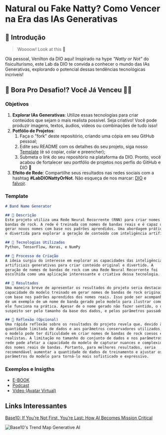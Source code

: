 # Natural ou Fake Natty? Como Vencer na Era das IAs Generativas

## 🚀 Introdução

> Woooow! Look at this 👀

Olá pessoal, Venilton da DIO aqui! Inspirado na hype _"Natty or Not"_ do fisiculturismo, este Lab da DIO te convida a conhecer o mundo das IAs Generativas, explorando o potencial dessas tendências tecnológicas incríveis!

## 🎯 Bora Pro Desafio!? Você Já Venceu 💪🤓

### Objetivos

1. **Explorar IAs Generativas**: Utilize essas tecnologias para criar conteúdos que sejam o mais realista possível. Seja criativo! Você pode produzir imagens, textos, áudios, vídeos ou combinações de tudo isso!
1. **Potfólio de Projetos**:
    1. Faça o "fork" deste repositório, criando uma cópia em seu GitHub pessoal;
    2. Edite seu README com os detalhes do seu projeto, siga nosso [Template](#template) (é só copiar, colar e preencher);
    3. Submeta o link do seu repositório na plataforma da DIO. Pronto, você acabou de fortalecer seu portfólio de projetos nos perfis do GitHub e DIO 🚀
1. **Efeito de Rede**: Compartilhe seus resultados nas redes sociais com a hashtag **#LabDIONattyOrNot**. Não esqueça de nos marcar: [DIO](https://www.linkedin.com/school/dio-makethechange) e [falvojr](https://www.linkedin.com/in/falvojr).

### Template

```markdown
# Band Name Generator

## 📒 Descrição
Este projeto utiliza uma Rede Neural Recorrente (RNN) para criar nomes de 
bandas de rock. A rede é treinada com nomes de bandas reais e é capaz de 
gerar novos nomes com base nos padrões aprendidos. Uma abordagem prática 
e divertida para explorar a geração de conteúdo com inteligência artificial.

## 🤖 Tecnologias Utilizadas
Python, TensorFlow, Keras, e NumPy

## 🧐 Processo de Criação
A ideia surgiu do interesse em explorar as capacidades das inteligências 
artificiais generativas para criar conteúdo original e divertido. A
geração de nomes de bandas de rock com uma Rede Neural Recorrente foi 
escolhida como uma aplicação interessante e criativa dessa tecnologia.

## 🚀 Resultados
Uma maneira breve de apresentar os resultados do projeto seria destacar a 
capacidade do modelo treinado em gerar nomes de bandas de rock originais
com base nos padrões aprendidos dos nomes reais. Isso pode ser acompanhado
de um exemplo de um nome de banda gerado pelo modelo para ilustrar como
ele funciona na prática. Apesar de o nome gerado não fazer sentido, o que 
suspeito ser pelo tamanho da base dos dados, e pelos parâmetros passados.

## 💭 Reflexão (Opcional)
Uma rápida reflexão sobre os resultados do projeto revela que, devido à 
quantidade limitada de dados e aos parâmetros conservadores utilizados,
o modelo pode ter dificuldade em criar nomes de bandas de rock coesos e 
realistas. A limitação no tamanho do conjunto de dados e nos parâmetros da 
rede pode afetar a capacidade do modelo de capturar nuances e complexidades 
dos nomes reais de bandas. Portanto, para melhores resultados, seria
recomendável aumentar a quantidade de dados de treinamento e ajustar os
parâmetros do modelo para torná-lo mais sofisticado e expressivo.
```

### Exemplos e Insigths

- [E-BOOK](/exemplos/E-BOOK.md)
- [Podcast](/exemplos/PODCAST.md)
- [Vídeo (Avatar Virtual)](/exemplos/VIDEO.md)

## Links Interessantes

[Base10: If You’re Not First, You’re Last: How AI Becomes Mission Critical](https://base10.vc/post/generative-ai-mission-critical/)

![Base10's Trend Map Generative AI](https://github.com/digitalinnovationone/lab-natty-or-not/assets/730492/f4df26e8-f8f7-4419-8252-c69d73ea930c)
